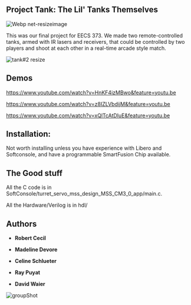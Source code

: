 ## Project Tank: The Lil' Tanks Themselves

![Webp net-resizeimage](https://user-images.githubusercontent.com/41589697/57890693-86e80400-7806-11e9-8d56-a8f19770ed18.jpg)


This was our final project for EECS 373. We made two remote-controlled tanks, armed with IR lasers and receivers, that could be controlled by two players and shoot at each other in a real-time arcade style match.

![tank#2 resize](https://user-images.githubusercontent.com/41589697/57891187-79cc1480-7808-11e9-8c35-25ea086762f5.jpg)

## Demos

https://www.youtube.com/watch?v=HnKF4izMBwo&feature=youtu.be

https://www.youtube.com/watch?v=z8IZLVbdijM&feature=youtu.be

https://www.youtube.com/watch?v=xQlTcAtDIuE&feature=youtu.be

## Installation:
Not worth installing unless you have experience with Libero and Softconsole, and have a programmable SmartFusion Chip available. 

## The Good stuff
All the C code is in SoftConsole/turret_servo_mss_design_MSS_CM3_0_app/main.c.

All the Hardware/Verilog is in hdl/


## Authors

* **Robert Cecil** 

* **Madeline Devore** 

* **Celine Schlueter** 

* **Ray Puyat** 

* **David Waier** 

![groupShot](https://user-images.githubusercontent.com/41589697/57891265-cfa0bc80-7808-11e9-98fe-a6b496384759.jpg)


